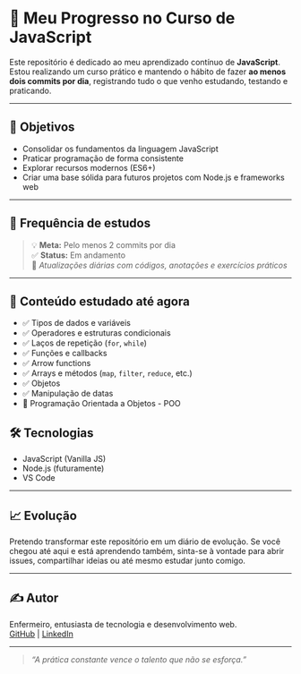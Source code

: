 # 📘 Meu Progresso no Curso de JavaScript

Este repositório é dedicado ao meu aprendizado contínuo de **JavaScript**. Estou realizando um curso prático e mantendo o hábito de fazer **ao menos dois commits por dia**, registrando tudo o que venho estudando, testando e praticando.

---

## 🚀 Objetivos

- Consolidar os fundamentos da linguagem JavaScript
- Praticar programação de forma consistente
- Explorar recursos modernos (ES6+)
- Criar uma base sólida para futuros projetos com Node.js e frameworks web

---

## 📅 Frequência de estudos

> 💡 **Meta:** Pelo menos 2 commits por dia  
> ✅ **Status:** Em andamento  
> 📌 *Atualizações diárias com códigos, anotações e exercícios práticos*

---

## 🧩 Conteúdo estudado até agora

- ✅ Tipos de dados e variáveis  
- ✅ Operadores e estruturas condicionais  
- ✅ Laços de repetição (`for`, `while`)  
- ✅ Funções e callbacks  
- ✅ Arrow functions  
- ✅ Arrays e métodos (`map`, `filter`, `reduce`, etc.)  
- ✅ Objetos  
- ✅ Manipulação de datas  
- 🔄 Programação Orientada a Objetos - POO

## 🛠️ Tecnologias

- JavaScript (Vanilla JS)
- Node.js (futuramente)
- VS Code

---

## 📈 Evolução

Pretendo transformar este repositório em um diário de evolução. Se você chegou até aqui e está aprendendo também, sinta-se à vontade para abrir issues, compartilhar ideias ou até mesmo estudar junto comigo.

---

## ✍️ Autor
Enfermeiro, entusiasta de tecnologia e desenvolvimento web.  
[GitHub](https://github.com/pholiceira-dev) | [LinkedIn](https://www.linkedin.com/in/pedro-henrique-037826186/)

---

> *“A prática constante vence o talento que não se esforça.”*
